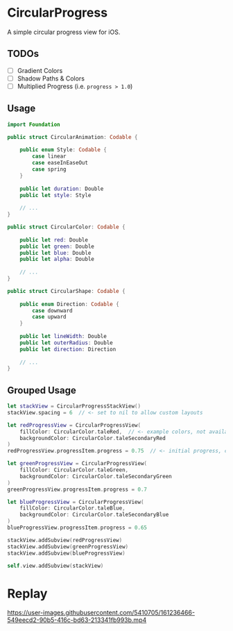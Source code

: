 # CircularProgress

A simple circular progress view for iOS.

## TODOs

- [ ] Gradient Colors
- [ ] Shadow Paths & Colors
- [ ] Multiplied Progress (i.e. `progress > 1.0`)

## Usage

```swift
import Foundation

public struct CircularAnimation: Codable {
    
    public enum Style: Codable {
        case linear
        case easeInEaseOut
        case spring
    }
    
    public let duration: Double
    public let style: Style
    
    // ...
}

public struct CircularColor: Codable {
    
    public let red: Double
    public let green: Double
    public let blue: Double
    public let alpha: Double
    
    // ...
}

public struct CircularShape: Codable {
    
    public enum Direction: Codable {
        case downward
        case upward
    }
    
    public let lineWidth: Double
    public let outerRadius: Double
    public let direction: Direction
    
    // ...
}


```

## Grouped Usage

```swift
let stackView = CircularProgressStackView()
stackView.spacing = 6  // <- set to nil to allow custom layouts

let redProgressView = CircularProgressView(
    fillColor: CircularColor.taleRed,  // <- example colors, not available in package
    backgroundColor: CircularColor.taleSecondaryRed
)
redProgressView.progressItem.progress = 0.75  // <- initial progress, change it later in main thread to trigger animations

let greenProgressView = CircularProgressView(
    fillColor: CircularColor.taleGreen,
    backgroundColor: CircularColor.taleSecondaryGreen
)
greenProgressView.progressItem.progress = 0.7

let blueProgressView = CircularProgressView(
    fillColor: CircularColor.taleBlue,
    backgroundColor: CircularColor.taleSecondaryBlue
)
blueProgressView.progressItem.progress = 0.65

stackView.addSubview(redProgressView)
stackView.addSubview(greenProgressView)
stackView.addSubview(blueProgressView)

self.view.addSubview(stackView)
```

# Replay

https://user-images.githubusercontent.com/5410705/161236466-549eecd2-90b5-416c-bd63-213341fb993b.mp4


